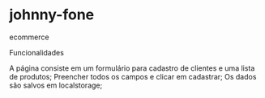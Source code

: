 # johnny-fone
ecommerce


Funcionalidades

A página consiste em um formulário para cadastro de clientes e uma lista de produtos;
Preencher todos os campos e clicar em cadastrar;
Os dados são salvos em localstorage;

